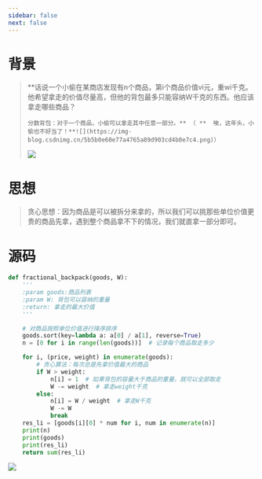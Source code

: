 ```yaml
---
sidebar: false
next: false
---
```

<BlogInfo/>






# 背景

>
>
> **话说一个小偷在某商店发现有n个商品，第i个商品价值vi元，重wi千克。他希望拿走的价值尽量高，但他的背包最多只能容纳W千克的东西。他应该拿走哪些商品？
>
>     分数背包：对于一个商品，小偷可以拿走其中任意一部分。** （ **  唉，这年头，小偷也不好当了！**![](https://img-blog.csdnimg.cn/5b5b0e60e77a4765a89d903cd4b0e7c4.png)）
>![](https://img-blog.csdnimg.cn/4edd264603984a5897db138c6e1d43c2.jpeg)
>
>  



# 思想

> 贪心思想：因为商品是可以被拆分来拿的，所以我们可以挑那些单位价值更贵的商品先拿，遇到整个商品拿不下的情况，我们就直拿一部分即可。

# 源码


```python
def fractional_backpack(goods, W):
    '''
    :param goods:商品列表
    :param W: 背包可以容纳的重量
    :return: 拿走的最大价值
    '''

    # 对商品按照单位价值进行降序排序
    goods.sort(key=lambda a: a[0] / a[1], reverse=True)
    n = [0 for i in range(len(goods))]  # 记录每个商品取走多少

    for i, (price, weight) in enumerate(goods):
        # 贪心算法：每次总是先拿价值最大的商品
        if W > weight:
            n[i] = 1  # 如果背包的容量大于商品的重量，就可以全部取走
            W -= weight  # 拿走weight千克
        else:
            n[i] = W / weight  # 拿走W千克
            W -= W
            break
    res_li = [goods[i][0] * num for i, num in enumerate(n)]
    print(n)
    print(goods)
    print(res_li)
    return sum(res_li)
```


![](http://www.lll.plus/media/image/2022/06/29/image-20220629183352-2.png)














<ActionBox />
        
<style>#top-box {margin-top:0.5rem!important;}</style>